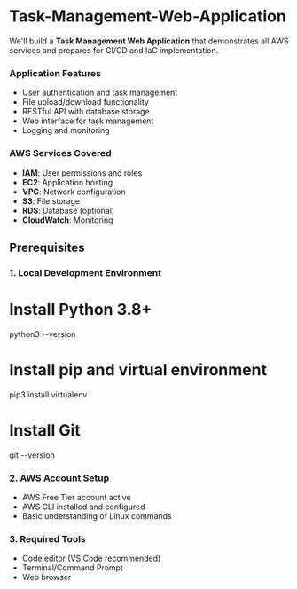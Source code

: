 # Task-Management-Web-Application
We'll build a **Task Management Web Application** that demonstrates all AWS services and prepares for CI/CD and IaC implementation.
### Application Features
- User authentication and task management
- File upload/download functionality
- RESTful API with database storage
- Web interface for task management
- Logging and monitoring
### AWS Services Covered
- **IAM**: User permissions and roles
- **EC2**: Application hosting
- **VPC**: Network configuration
- **S3**: File storage
- **RDS**: Database (optional)
- **CloudWatch**: Monitoring
## Prerequisites
### 1. Local Development Environment
# Install Python 3.8+
python3 --version
 
# Install pip and virtual environment
pip3 install virtualenv
 
# Install Git
git --version

### 2. AWS Account Setup
- AWS Free Tier account active
- AWS CLI installed and configured
- Basic understanding of Linux commands
 
### 3. Required Tools
- Code editor (VS Code recommended)
- Terminal/Command Prompt
- Web browser
  
